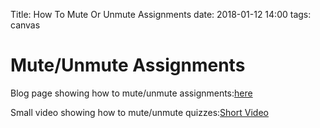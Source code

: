 Title: How To Mute Or Unmute Assignments
date: 2018-01-12 14:00
tags: canvas

# Mute/Unmute Assignments

Blog page showing how to mute/unmute assignments:[here](https://community.canvaslms.com/docs/DOC-12961)

Small video showing how to mute/unmute quizzes:[Short Video](https://owncloud.eoas.ubc.ca/s/KiNojiAgFdn0yfj)
